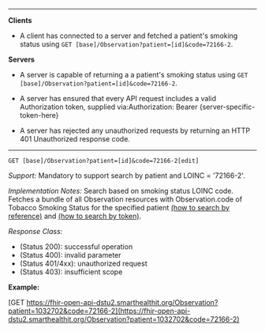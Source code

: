 

-------------------------

**Clients**

- A client has connected to a server and fetched a patient's smoking status using `GET [base]/Observation?patient=[id]&code=72166-2`.


**Servers**

- A server is capable of returning a a patient's smoking status using `GET [base]/Observation?patient=[id]&code=72166-2`.


- A server has ensured that every API request includes a valid Authorization token, supplied via:Authorization: Bearer {server-specific-token-here}
- A server has rejected any unauthorized requests by returning an HTTP 401 Unauthorized response code.

-----------
`GET [base]/Observation?patient=[id]&code=72166-2[edit]`

*Support:* Mandatory to support search by patient and LOINC = '72166-2'.

*Implementation Notes:*  Search based on smoking status LOINC code. Fetches a bundle of all Observation resources with Observation.code of Tobacco Smoking Status for the specified patient [(how to search by reference)] and [(how to search by token)].

*Response Class:*

-   (Status 200): successful operation
-   (Status 400): invalid parameter
-   (Status 401/4xx): unauthorized request
-   (Status 403): insufficient scope


**Example:**

[GET https://fhir-open-api-dstu2.smarthealthit.org/Observation?patient=1032702&code=72166-2](https://fhir-open-api-dstu2.smarthealthit.org/Observation?patient=1032702&code=72166-2)


  [(how to search by reference)]: http://hl7.org/fhir/DSTU2/search.html#reference
  [(how to search by token)]: http://hl7.org/fhir/DSTU2/search.html#token
  [Composite Search Parameters]: http://build.fhir.org/search.html#combining
  [(how to search by date)]: http://hl7.org/fhir/DSTU2/search.html#date
  [(how to search by string)]: http://hl7.org/fhir/DSTU2/search.html#string
